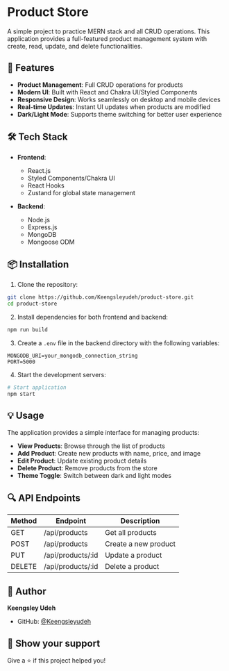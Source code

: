 # Product Store

A simple project to practice MERN stack and all CRUD operations. This application provides a full-featured product management system with create, read, update, and delete functionalities.

## 🚀 Features

- **Product Management**: Full CRUD operations for products
- **Modern UI**: Built with React and Chakra UI/Styled Components
- **Responsive Design**: Works seamlessly on desktop and mobile devices
- **Real-time Updates**: Instant UI updates when products are modified
- **Dark/Light Mode**: Supports theme switching for better user experience

## 🛠️ Tech Stack

- **Frontend**:
  - React.js
  - Styled Components/Chakra UI
  - React Hooks
  - Zustand for global state management

- **Backend**:
  - Node.js
  - Express.js
  - MongoDB
  - Mongoose ODM

## 📦 Installation

1. Clone the repository:
```bash
git clone https://github.com/Keengsleyudeh/product-store.git
cd product-store
```

2. Install dependencies for both frontend and backend:
```bash
npm run build
```

3. Create a `.env` file in the backend directory with the following variables:
```env
MONGODB_URI=your_mongodb_connection_string
PORT=5000
```

4. Start the development servers:
```bash
# Start application
npm start
```

## 💡 Usage

The application provides a simple interface for managing products:

- **View Products**: Browse through the list of products
- **Add Product**: Create new products with name, price, and image
- **Edit Product**: Update existing product details
- **Delete Product**: Remove products from the store
- **Theme Toggle**: Switch between dark and light modes

## 🔍 API Endpoints

| Method | Endpoint | Description |
|--------|----------|-------------|
| GET    | /api/products | Get all products |
| POST   | /api/products | Create a new product |
| PUT    | /api/products/:id | Update a product |
| DELETE | /api/products/:id | Delete a product |



## 👤 Author

**Keengsley Udeh**

* GitHub: [@Keengsleyudeh](https://github.com/Keengsleyudeh)

## 🌟 Show your support

Give a ⭐️ if this project helped you!
